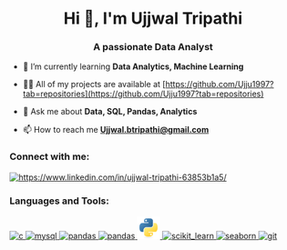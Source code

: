 <h1 align="center">Hi 👋, I'm Ujjwal Tripathi</h1>
<h3 align="center">A passionate Data Analyst</h3>

- 🌱 I’m currently learning **Data Analytics, Machine Learning**

- 👨‍💻 All of my projects are available at [https://github.com/Ujju1997?tab=repositories](https://github.com/Ujju1997?tab=repositories)

- 💬 Ask me about **Data, SQL, Pandas, Analytics**

- 📫 How to reach me **Ujjwal.btripathi@gmail.com**

<h3 align="left">Connect with me:</h3>
<p align="left">
<a href="https://linkedin.com/in/https://www.linkedin.com/in/ujjwal-tripathi-63853b1a5/" target="blank"><img align="center" src="https://raw.githubusercontent.com/rahuldkjain/github-profile-readme-generator/master/src/images/icons/Social/linked-in-alt.svg" alt="https://www.linkedin.com/in/ujjwal-tripathi-63853b1a5/" height="30" width="40" /></a>
</p>

<h3 align="left">Languages and Tools:</h3>
<p align="left"> 
  <a href="https://support.microsoft.com/en-us/excel" target="_blank" rel="noreferrer"> <img src="https://cdn.icon-icons.com/icons2/3053/PNG/512/microsoft_excel_alt_macos_bigsur_icon_189978.png" alt="c" width="40" height="40"/> </a> 
  <a href="https://www.mysql.com/" target="_blank" rel="noreferrer"> <img src="https://bobcares.com/wp-content/uploads/2022/06/mysql.png" alt="mysql" width="40" height="40"/> </a> 
  <a href="https://learn.microsoft.com/en-us/power-bi/" target="_blank" rel="noreferrer"> <img src="https://cdn.windowsreport.com/wp-content/uploads/2019/07/Fix-power-bi-cant-find-app.jpg" alt="pandas" width="40" height="40"/> </a>
  <a href="https://pandas.pydata.org/" target="_blank" rel="noreferrer"> <img src="https://encrypted-tbn0.gstatic.com/images?q=tbn:ANd9GcQW01r0dMibrc-lCAqWr42lL58wUbDBwdIZvj1XcGD3&s" alt="pandas" width="40" height="40"/> </a> 
  <a href="https://www.python.org" target="_blank" rel="noreferrer"> <img src="https://raw.githubusercontent.com/devicons/devicon/master/icons/python/python-original.svg" alt="python" width="40" height="40"/> </a> 
  <a href="https://scikit-learn.org/" target="_blank" rel="noreferrer"> <img src="https://upload.wikimedia.org/wikipedia/commons/0/05/Scikit_learn_logo_small.svg" alt="scikit_learn" width="40" height="40"/> </a> 
  <a href="https://seaborn.pydata.org/" target="_blank" rel="noreferrer"> <img src="https://seaborn.pydata.org/_images/logo-mark-lightbg.svg" alt="seaborn" width="40" height="40"/> </a> 
   <a href="https://git-scm.com/" target="_blank" rel="noreferrer"> <img src="https://www.vectorlogo.zone/logos/git-scm/git-scm-icon.svg" alt="git" width="40" height="40"/> </a> 
  </p>
